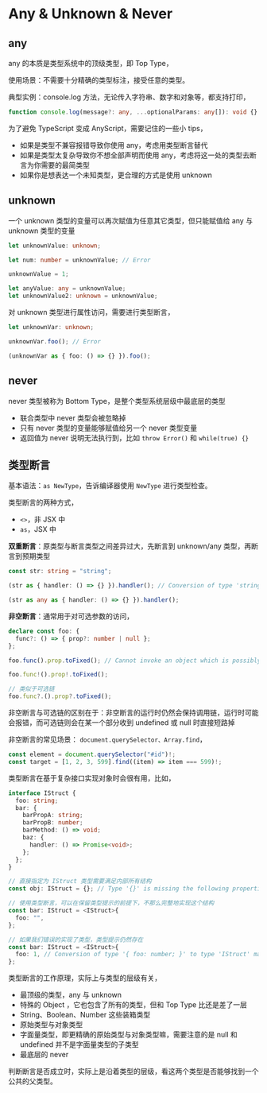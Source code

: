 # Any & Unknown & Never

## any

any 的本质是类型系统中的顶级类型，即 Top Type，

使用场景：不需要十分精确的类型标注，接受任意的类型。

典型实例：console.log 方法，无论传入字符串、数字和对象等，都支持打印，

```ts
function console.log(message?: any, ...optionalParams: any[]): void {}
```

为了避免 TypeScript 变成 AnyScript，需要记住的一些小 tips，

- 如果是类型不兼容报错导致你使用 any，考虑用类型断言替代
- 如果是类型太复杂导致你不想全部声明而使用 any，考虑将这一处的类型去断言为你需要的最简类型
- 如果你是想表达一个未知类型，更合理的方式是使用 unknown

## unknown

一个 unknown 类型的变量可以再次赋值为任意其它类型，但只能赋值给 any 与 unknown 类型的变量

```ts
let unknownValue: unknown;

let num: number = unknownValue; // Error

unknownValue = 1;

let anyValue: any = unknownValue;
let unknownValue2: unknown = unknownValue;
```

对 unknown 类型进行属性访问，需要进行类型断言，

```ts
let unknownVar: unknown;

unknownVar.foo(); // Error

(unknownVar as { foo: () => {} }).foo();
```

## never

never 类型被称为 Bottom Type，是整个类型系统层级中最底层的类型

- 联合类型中 never 类型会被忽略掉
- 只有 never 类型的变量能够赋值给另一个 never 类型变量
- 返回值为 never 说明无法执行到，比如 `throw Error()` 和 `while(true) {}`

## 类型断言

基本语法：`as NewType`，告诉编译器使用 `NewType` 进行类型检查。

类型断言的两种方式，

- `<>`，非 JSX 中
- `as`，JSX 中

**双重断言**：原类型与断言类型之间差异过大，先断言到 unknown/any 类型，再断言到预期类型

```ts
const str: string = "string";

(str as { handler: () => {} }).handler(); // Conversion of type 'string' to type '{ handler: () => {}; }' may be a mistake because neither type sufficiently overlaps with the other. If this was intentional, convert the expression to 'unknown' first.

(str as any as { handler: () => {} }).handler();
```

**非空断言**：通常用于对可选参数的访问，

```ts
declare const foo: {
  func?: () => { prop?: number | null };
};

foo.func().prop.toFixed(); // Cannot invoke an object which is possibly 'undefined'.

foo.func!().prop!.toFixed();

// 类似于可选链
foo.func?.().prop?.toFixed();
```

非空断言与可选链的区别在于：非空断言的运行时仍然会保持调用链，运行时可能会报错，而可选链则会在某一个部分收到 undefined 或 null 时直接短路掉

非空断言的常见场景： `document.querySelector、Array.find`，

```ts
const element = document.querySelector("#id")!;
const target = [1, 2, 3, 599].find((item) => item === 599)!;
```

类型断言在基于复杂接口实现对象时会很有用，比如，

```ts
interface IStruct {
  foo: string;
  bar: {
    barPropA: string;
    barPropB: number;
    barMethod: () => void;
    baz: {
      handler: () => Promise<void>;
    };
  };
}

// 直接指定为 IStruct 类型需要满足内部所有结构
const obj: IStruct = {}; // Type '{}' is missing the following properties from type 'IStruct': foo, bar

// 使用类型断言，可以在保留类型提示的前提下，不那么完整地实现这个结构
const bar: IStruct = <IStruct>{
  foo: "",
};

// 如果我们错误的实现了类型，类型提示仍然存在
const bar: IStruct = <IStruct>{
  foo: 1, // Conversion of type '{ foo: number; }' to type 'IStruct' may be a mistake because neither type sufficiently overlaps with the other. If this was intentional, convert the expression to 'unknown' first. Property 'bar' is missing in type '{ foo: number; }' but required in type 'IStruct'.
};
```

类型断言的工作原理，实际上与类型的层级有关，

- 最顶级的类型，any 与 unknown
- 特殊的 Object ，它也包含了所有的类型，但和 Top Type 比还是差了一层
- String、Boolean、Number 这些装箱类型
- 原始类型与对象类型
- 字面量类型，即更精确的原始类型与对象类型嘛，需要注意的是 null 和 undefined 并不是字面量类型的子类型
- 最底层的 never

判断断言是否成立时，实际上是沿着类型的层级，看这两个类型是否能够找到一个公共的父类型。
